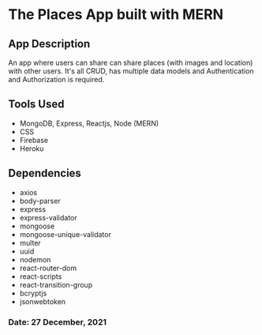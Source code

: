 # The Places App built with MERN

## App Description
An app where users can share can share places (with images and location) with other users. It's all CRUD, has multiple data models and Authentication and Authorization is required.

## Tools Used
- MongoDB, Express, Reactjs, Node (MERN)
- CSS
- Firebase
- Heroku

## Dependencies
- axios
- body-parser
- express
- express-validator
- mongoose
- mongoose-unique-validator
- multer
- uuid
- nodemon
- react-router-dom
- react-scripts
- react-transition-group
- bcryptjs
- jsonwebtoken

### Date: 27 December, 2021
